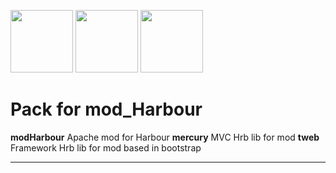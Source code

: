 ﻿<a href="#" alt="The Apache HTTP Server Project"><img width="100" margin="15" src="https://i.postimg.cc/c4P4Sjm3/hfw.png"></a>
<a href="#" alt="Mercury MVC lib"><img width="100" margin="15" src="https://i.postimg.cc/B69ZjLTs/logo-mini.jpg"></a>
<a href="#" alt="TWeb lib"><img width="100" margin="15" src="https://i.postimg.cc/QM6v5Xqg/minilogo.png"></a>

# Pack for mod_Harbour


<b>modHarbour</b>	Apache mod for Harbour
<b>mercury</b>		MVC Hrb lib for mod
<b>tweb</b>			Framework Hrb lib for mod based in bootstrap

***


